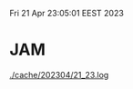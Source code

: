 Fri 21 Apr 23:05:01 EEST 2023
# JAM
<a href='./cache/202304/21_23.log'>./cache/202304/21_23.log</a>
